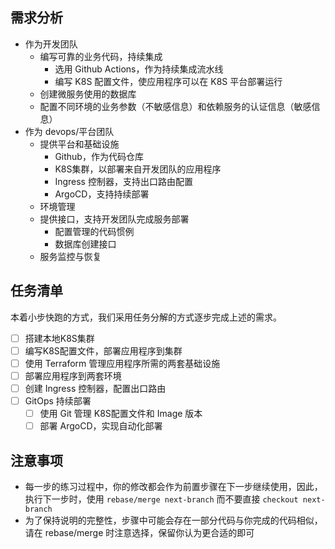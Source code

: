 
## 需求分析

- 作为开发团队
  - 编写可靠的业务代码，持续集成
    - 选用 Github Actions，作为持续集成流水线
    - 编写 K8S 配置文件，使应用程序可以在 K8S 平台部署运行
  - 创建微服务使用的数据库
  - 配置不同环境的业务参数（不敏感信息）和依赖服务的认证信息（敏感信息）
- 作为 devops/平台团队
  - 提供平台和基础设施
    - Github，作为代码仓库
    - K8S集群，以部署来自开发团队的应用程序
    - Ingress 控制器，支持出口路由配置
    - ArgoCD，支持持续部署
  - 环境管理
  - 提供接口，支持开发团队完成服务部署
    - 配置管理的代码惯例
    - 数据库创建接口
  - 服务监控与恢复

## 任务清单

本着小步快跑的方式，我们采用任务分解的方式逐步完成上述的需求。

- [ ] 搭建本地K8S集群
- [ ] 编写K8S配置文件，部署应用程序到集群
- [ ] 使用 Terraform 管理应用程序所需的两套基础设施
- [ ] 部署应用程序到两套环境
- [ ] 创建 Ingress 控制器，配置出口路由
- [ ] GitOps 持续部署
  - [ ] 使用 Git 管理 K8S配置文件和 Image 版本
  - [ ] 部署 ArgoCD，实现自动化部署

## 注意事项

- 每一步的练习过程中，你的修改都会作为前置步骤在下一步继续使用，因此，执行下一步时，使用 `rebase/merge next-branch` 而不要直接 `checkout next-branch`
- 为了保持说明的完整性，步骤中可能会存在一部分代码与你完成的代码相似，请在 rebase/merge 时注意选择，保留你认为更合适的即可